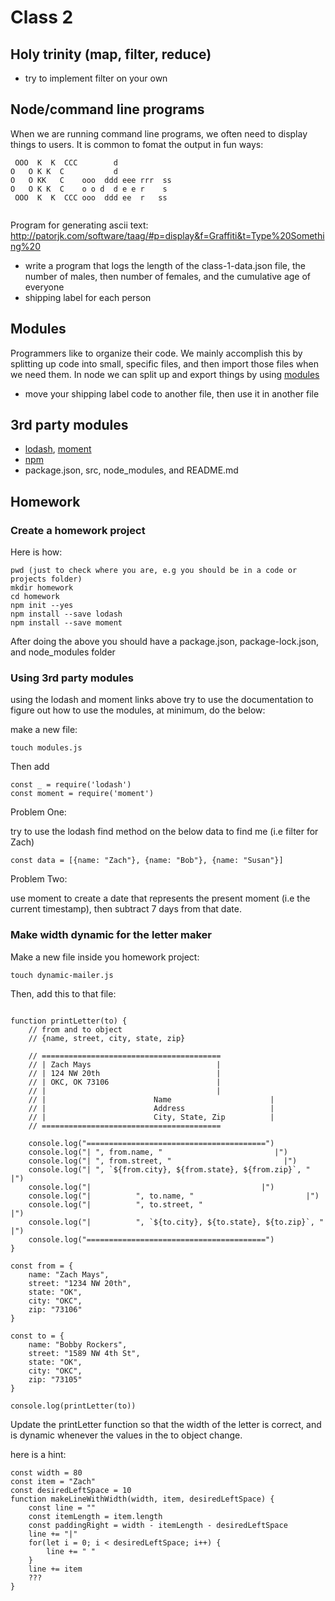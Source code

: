 # Class 2

##  Holy trinity (map, filter, reduce)

- try to implement filter on your own

## Node/command line programs

When we are running command line programs, we often need to display things to users. It is common to fomat the output in fun ways:

```
 OOO  K  K  CCC        d             
O   O K K  C           d             
O   O KK   C    ooo  ddd eee rrr  ss 
O   O K K  C    o o d  d e e r    s  
 OOO  K  K  CCC ooo  ddd ee  r   ss  
                                     
```

Program for generating ascii text: http://patorjk.com/software/taag/#p=display&f=Graffiti&t=Type%20Something%20

- write a program that logs the length of the class-1-data.json file, the number of males, then number of females, and the cumulative age of everyone
- shipping label for each person

## Modules

Programmers like to organize their code. We mainly accomplish this by splitting up code into small, specific files, and then import those files when we need them. In node we can split up and export things by using [modules](https://www.tutorialsteacher.com/nodejs/nodejs-module-exports)

- move your shipping label code to another file, then use it in another file

## 3rd party modules

- [lodash](https://lodash.com/docs), [moment](https://momentjs.com/)
- [npm](https://nodesource.com/blog/an-absolute-beginners-guide-to-using-npm/)
- package.json, src, node_modules, and README.md

## Homework

### Create a homework project

Here is how:

```
pwd (just to check where you are, e.g you should be in a code or projects folder)
mkdir homework
cd homework
npm init --yes
npm install --save lodash
npm install --save moment
```

After doing the above you should have a package.json, package-lock.json, and node_modules folder

### Using 3rd party modules

using the lodash and moment links above try to use the documentation to figure out how to use the modules, at minimum, do the below:

make a new file:

```
touch modules.js
```

Then add

```
const _ = require('lodash')
const moment = require('moment')
```

Problem One:

try to use the lodash find method on the below data to find me (i.e filter for Zach)
```
const data = [{name: "Zach"}, {name: "Bob"}, {name: "Susan"}]
```

Problem Two:

use moment to create a date that represents the present moment (i.e the current timestamp), then subtract 7 days from that date.

### Make width dynamic for the letter maker

Make a new file inside you homework project:

```
touch dynamic-mailer.js
```

Then, add this to that file:

```

function printLetter(to) {
	// from and to object
	// {name, street, city, state, zip}

	// ========================================
	// | Zach Mays                            |
	// | 124 NW 20th                          |
	// | OKC, OK 73106                        |
	// |                                      |
	// |						Name                      |
	// |						Address                   |
	// |						City, State, Zip          |
	// ========================================

	console.log("========================================")
	console.log("| ", from.name, "                         |")
	console.log("| ", from.street, "                         |")
	console.log("| ", `${from.city}, ${from.state}, ${from.zip}`, "                         |")
	console.log("|                                      |")
	console.log("|          ", to.name, "                         |")
	console.log("|          ", to.street, "                         |")
	console.log("|          ", `${to.city}, ${to.state}, ${to.zip}`, "                         |")
	console.log("========================================")
}

const from = {
	name: "Zach Mays",
	street: "1234 NW 20th",
	state: "OK",
	city: "OKC",
	zip: "73106"
}

const to = {
	name: "Bobby Rockers",
	street: "1589 NW 4th St",
	state: "OK",
	city: "OKC",
	zip: "73105"
}

console.log(printLetter(to))

```

Update the printLetter function so that the width of the letter is correct, and is dynamic whenever the values in the to object change.

here is a hint:

```
const width = 80
const item = "Zach"
const desiredLeftSpace = 10
function makeLineWithWidth(width, item, desiredLeftSpace) {
	const line = ""
	const itemLength = item.length
	const paddingRight = width - itemLength - desiredLeftSpace
	line += "|"
	for(let i = 0; i < desiredLeftSpace; i++) {
		line += " "
	}
	line += item
	???
}
```
